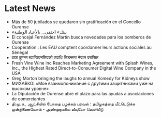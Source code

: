 # Latest News
-  Más de 50 jubilados se quedaron sin gratificación en el Concello Ourense
-  «بيتك» احتفى... بالأعياد الوطنية
-  El concejal Fernández Martín busca novedades para los bomberos de Ourense
-  Coopération : Les EAU comptent coordonner leurs actions sociales au Sénégal
-  वाफ वुमन्स च्याम्पियनसिपको उपाधि भिडन्तमा नेपाल पराजित
-  Fresh Vine Wine Inc Reaches Marketing Agreement with Splash Wines, Inc., the Highest Rated Direct-to-Consumer Digital Wine Company in the USA
-  Greg Morton bringing the laughs to annual Komedy for Kidneys show
-  МИХАВКО: «Мое взаимопонимание с другими защитниками уже на высоком уровне»
-  La Diputación de Ourense abre el plazo para las ayudas a asociaciones de comerciantes
-  தி.மு.க., ஆட்சியில் போதை பழக்கம் பரவல் : தமிழகத்தை மீட்டெடுக்க ஒன்றிணைவோம் - அண்ணாமலை வீடியோ வெளியீடு
